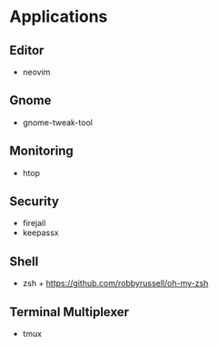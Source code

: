 # Applications

## Editor
* neovim

## Gnome
* gnome-tweak-tool

## Monitoring
* htop

## Security
* firejail
* keepassx

## Shell
* zsh + https://github.com/robbyrussell/oh-my-zsh

## Terminal Multiplexer
* tmux
